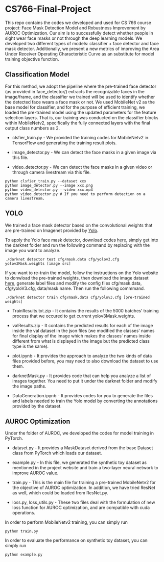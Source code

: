 # CS766-Final-Project
This repo contains the codes we developed and used for CS 766 course project: Face Mask Detection Model and Robustness Improvement by AUROC Optimization.
Our aim is to successfully detect whether people in sight wear face masks or not through the deep learning models.
We developed two different types of models: classifier + face detector and face mask detector.
Additionally, we present a new metrics of improving the Area Under Receiver Operating Characteristic Curve as an substitute for model training objective function.


## Classification Model
For this method, we adopt the pipeline where the pre-trained face detector (as provided in face_detector/) extracts the recognizable faces in the image/frame, 
and the classifier we trained will be used to identify whether the detected face wears a face mask or not. We used MobileNet v2 as the base model for classifier, 
and for the purpose of efficient training, we loaded the pre-trained model using the updated parameters for the feature selection layers. 
That is, our training was conducted on the classifier blocks within MobileNetv2, specifically the fully connected layers with the final output class numbers as 2.

* clsfier_train.py - We provided the training codes for MobileNetv2 in TensorFlow and generating the training result plots.

* image_detector.py - We can detect the face masks in a given image via this file.

* video_detector.py - We can detect the face masks in a given video or through camera livestream via this file.

```
python clsfier_train.py --dataset xxx
python image_detector.py --image xxx.png
python video_detector.py --video xxx.mp4
python video_detector.py # If you need to perform detection on a camera livestream.
```

## YOLO
We trained a face mask detector based on the convolutional weights that are pre-trained on Imagenet provided by [Yolo](https://pjreddie.com/darknet/yolo/). 

To apply the Yolo face mask detector, download codes [here](https://drive.google.com/file/d/1hiyMlHLiKMsIoHI7jAlCgpOa7eYFYoAh/view?usp=sharing), simply get into the darknet folder and run the following command by replacing with the image you want to analyze.
```
./darknet detector test cfg/mask.data cfg/yolov3.cfg yolov3Mask.weights [image src]
```
If you want to re-train the model, follow the instructions on the Yolo website to donwload the pre-trained weights, then download the image dataset [here](https://drive.google.com/file/d/1QspxOJMDf_rAWVV7AU_Nc0rjo1_EPEDW/view), generate label files and modify the config files cfg/mask.data, cfg/yoloV3.cfg, data/mask.name. Then run the following commmand.
```
./darknet detector train cfg/mask.data cfg/yolov3.cfg [pre-trained weights]
```
* TrainResults.txt.zip - It contains the results of the 5000 batches' training process that we occured to get current yolov3Mask.weights. 

* valResults.zip - It contains the predicted results for each of the image inside the val dataset in the json files (we modified the classes' names for final display of the image which makes the classes' names inside different from what is displayed in the image but the predicted class type is the same). 

* plot.ipynb - It provides the approach to analyze the two kinds of data files provided before, you may need to also download the dataset to use them.

* darknetMask.py - It provides code that can help you analyze a list of images together. You need to put it under the darknet folder and modify the image paths.

* DataGeneration.ipynb - It provides codes for you to generate the files and labels needed to train the Yolo model by converting the annotations provided by the dataset.

## AUROC Optimization
Under the folder of AUROC, we developed the codes for model training in PyTorch. 

* dataset.py - It provides a MaskDataset derived from the base Dataset class from PyTorch which loads our dataset.

* example.py - In this file, we generated the synthetic toy dataset as mentioned in the project website and train a two-layer neural network to improve AUROC value.

* train.py - This is the main file for training a pre-trained MobileNetv2 for the objective of AUROC optimization. In addition, we have tried ResNet as well, which could be loaded from ResNet.py.

* loss.py, loss_utils.py - These two files deal with the formulation of new loss function for AUROC optimization, and are compatible with cuda operations.

In order to perform MobileNetv2 training, you can simply run
```
python train.py
```
In order to evaluate the performance on synthetic toy dataset, you can simply run
```
python example.py
```

